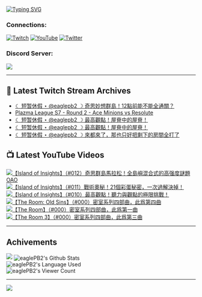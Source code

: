 <!--### Hello people, I'm EaglePB2 - The one who building something for fun 👋
Thank you for standby for this profile.   
The purpose of this profile is coming soon.   
You may come back later, as you wish if this readme.md is updated.   -->

<a href="https://git.io/typing-svg"><img src="https://readme-typing-svg.herokuapp.com?font=Fira+Code&duration=1000&pause=5000&vCenter=true&random=false&width=500&lines=%F0%9F%91%8B+Hello+Everyone%2C+I'm+EaglePB2.;%F0%9F%99%87+Thank+you+for+stopping+by+my+profile.+;%F0%9F%94%AD+%3D%3D%3D%3D+%F0%9F%94%AD;%F0%9F%91%8B+%E4%BD%A0%E5%A5%BD%EF%BC%8C%E6%AD%A1%E8%BF%8E%E4%BE%86%E5%88%B0%E6%88%91%E7%9A%84%E4%BB%A3%E7%A2%BC%E5%BA%AB%E3%80%82;%F0%9F%99%87+%E6%84%9F%E8%AC%9D%E5%89%8D%E4%BE%86%E5%8F%83%E8%A7%80%E5%B0%8F%E5%B1%8B+owo~" alt="Typing SVG" /></a>

### Connections:

[![Twitch](https://img.shields.io/badge/Twitch-9347FF?style=flat-square&logo=twitch&logoColor=white)](https://www.twitch.tv/eaglepb2)
[![YouTube](https://img.shields.io/badge/YouTube-%23FF0000.svg?style=flat-square&logo=YouTube&logoColor=white)](https://www.youtube.com/eaglepb2)
[![Twitter](https://img.shields.io/badge/Twitter-%231DA1F2.svg?style=flat-square&logo=Twitter&logoColor=white)](https://twitter.com/eaglepb2)

### Discord Server:

[![](https://invidget.switchblade.xyz/qKrub9b?theme=dark&language=ch)](https://discord.gg/qKrub9b)

---

## 👾 Latest Twitch Stream Archives
<!-- TWITCH:START -->
- [☾ 短暂休假 ⋆ @eaglepb2 ☽  奇思妙想群島！12點前能不能全通關？](https://www.twitch.tv/videos/2524590864)
- [Plazma League S7 - Round 2 - Ace Minions vs Resolute](https://www.twitch.tv/videos/2516845869)
- [☾ 短暂休假 ⋆ @eaglepb2 ☽  最高觀點！屋脊中的屋脊！](https://www.twitch.tv/videos/2516618183)
- [☾ 短暂休假 ⋆ @eaglepb2 ☽  最高觀點！屋脊中的屋脊！](https://www.twitch.tv/videos/2516503368)
- [☾ 短暂休假 ⋆ @eaglepb2 ☽  來都來了，那也只好把剩下的房間全打了](https://www.twitch.tv/videos/2515476863)
<!-- TWITCH:END -->



## 📺 Latest YouTube Videos
<!-- YOUTUBE:START -->
<!-- YOUTUBE:END -->

<!-- BEGIN YOUTUBE-CARDS -->
<a href="https://www.youtube.com/watch?v=ESbmX-fhsZI">
  <picture>
    <source media="(prefers-color-scheme: dark)" srcset="https://ytcards.demolab.com/?id=ESbmX-fhsZI&title=%E3%80%90Island+of+Insights%E3%80%91%EF%BC%88%23012%EF%BC%89%E5%A5%87%E6%80%9D%E7%BE%A4%E5%B3%B6%E9%A6%AC%E6%8B%89%E6%9D%BE%EF%BC%81%E5%85%A8%E5%B3%B6%E5%B6%BC%E6%B7%B7%E5%90%88%E5%BC%8F%E7%9A%84%E9%AB%98%E5%BC%BA%E5%BA%A6%E8%AC%8E%E9%A1%8C+OAO&lang=zh&timestamp=1753774746&background_color=%230d1117&title_color=%23ffffff&stats_color=%23dedede&max_title_lines=1&width=250&border_radius=5&duration=23927">
    <img src="https://ytcards.demolab.com/?id=ESbmX-fhsZI&title=%E3%80%90Island+of+Insights%E3%80%91%EF%BC%88%23012%EF%BC%89%E5%A5%87%E6%80%9D%E7%BE%A4%E5%B3%B6%E9%A6%AC%E6%8B%89%E6%9D%BE%EF%BC%81%E5%85%A8%E5%B3%B6%E5%B6%BC%E6%B7%B7%E5%90%88%E5%BC%8F%E7%9A%84%E9%AB%98%E5%BC%BA%E5%BA%A6%E8%AC%8E%E9%A1%8C+OAO&lang=zh&timestamp=1753774746&background_color=%23ffffff&title_color=%2324292f&stats_color=%2357606a&max_title_lines=1&width=250&border_radius=5&duration=23927" alt="【Island of Insights】（#012）奇思群島馬拉松！全島嶼混合式的高强度謎題 OAO" title="【Island of Insights】（#012）奇思群島馬拉松！全島嶼混合式的高强度謎題 OAO">
  </picture>
</a>
<a href="https://www.youtube.com/watch?v=awWjeY_o88s">
  <picture>
    <source media="(prefers-color-scheme: dark)" srcset="https://ytcards.demolab.com/?id=awWjeY_o88s&title=%E3%80%90Island+of+Insights%E3%80%91%EF%BC%88%23011%EF%BC%89%E6%88%B0%E8%A1%93%E5%A5%A7%E7%A7%98%EF%BC%8121%E5%80%8B%E5%BD%A9%E8%9B%8B%E7%A7%98%E5%AF%86%EF%BC%8C%E4%B8%80%E6%AC%A1%E9%81%8E%E8%A7%A3%E6%B1%BA%E6%8E%89%EF%BC%81&lang=zh&timestamp=1753001544&background_color=%230d1117&title_color=%23ffffff&stats_color=%23dedede&max_title_lines=1&width=250&border_radius=5&duration=9004">
    <img src="https://ytcards.demolab.com/?id=awWjeY_o88s&title=%E3%80%90Island+of+Insights%E3%80%91%EF%BC%88%23011%EF%BC%89%E6%88%B0%E8%A1%93%E5%A5%A7%E7%A7%98%EF%BC%8121%E5%80%8B%E5%BD%A9%E8%9B%8B%E7%A7%98%E5%AF%86%EF%BC%8C%E4%B8%80%E6%AC%A1%E9%81%8E%E8%A7%A3%E6%B1%BA%E6%8E%89%EF%BC%81&lang=zh&timestamp=1753001544&background_color=%23ffffff&title_color=%2324292f&stats_color=%2357606a&max_title_lines=1&width=250&border_radius=5&duration=9004" alt="【Island of Insights】（#011）戰術奧秘！21個彩蛋秘密，一次過解決掉！" title="【Island of Insights】（#011）戰術奧秘！21個彩蛋秘密，一次過解決掉！">
  </picture>
</a>
<a href="https://www.youtube.com/watch?v=faJP66tnwG4">
  <picture>
    <source media="(prefers-color-scheme: dark)" srcset="https://ytcards.demolab.com/?id=faJP66tnwG4&title=%E3%80%90Island+of+Insights%E3%80%91%EF%BC%88%23010%EF%BC%89%E6%9C%80%E9%AB%98%E8%A7%80%E9%BB%9E%EF%BC%81%E8%81%BD%E5%8A%9B%E8%88%87%E8%A7%80%E9%BB%9E%E7%9A%84%E6%A5%B5%E9%99%90%E6%8C%91%E6%88%B0%EF%BC%81&lang=zh&timestamp=1752992318&background_color=%230d1117&title_color=%23ffffff&stats_color=%23dedede&max_title_lines=1&width=250&border_radius=5&duration=13624">
    <img src="https://ytcards.demolab.com/?id=faJP66tnwG4&title=%E3%80%90Island+of+Insights%E3%80%91%EF%BC%88%23010%EF%BC%89%E6%9C%80%E9%AB%98%E8%A7%80%E9%BB%9E%EF%BC%81%E8%81%BD%E5%8A%9B%E8%88%87%E8%A7%80%E9%BB%9E%E7%9A%84%E6%A5%B5%E9%99%90%E6%8C%91%E6%88%B0%EF%BC%81&lang=zh&timestamp=1752992318&background_color=%23ffffff&title_color=%2324292f&stats_color=%2357606a&max_title_lines=1&width=250&border_radius=5&duration=13624" alt="【Island of Insights】（#010）最高觀點！聽力與觀點的極限挑戰！" title="【Island of Insights】（#010）最高觀點！聽力與觀點的極限挑戰！">
  </picture>
</a>
<a href="https://www.youtube.com/watch?v=3aOLDtmwb20">
  <picture>
    <source media="(prefers-color-scheme: dark)" srcset="https://ytcards.demolab.com/?id=3aOLDtmwb20&title=%E3%80%90The+Room%3A+Old+Sins%E3%80%91%EF%BC%88%23000%EF%BC%89%E5%AF%86%E5%AE%A4%E7%B3%BB%E5%88%97%E5%9B%9B%E9%83%A8%E6%9B%B2%EF%BC%8C%E6%AD%A4%E7%88%B2%E7%AC%AC%E5%9B%9B%E6%9B%B2&lang=zh&timestamp=1752900487&background_color=%230d1117&title_color=%23ffffff&stats_color=%23dedede&max_title_lines=1&width=250&border_radius=5&duration=10058">
    <img src="https://ytcards.demolab.com/?id=3aOLDtmwb20&title=%E3%80%90The+Room%3A+Old+Sins%E3%80%91%EF%BC%88%23000%EF%BC%89%E5%AF%86%E5%AE%A4%E7%B3%BB%E5%88%97%E5%9B%9B%E9%83%A8%E6%9B%B2%EF%BC%8C%E6%AD%A4%E7%88%B2%E7%AC%AC%E5%9B%9B%E6%9B%B2&lang=zh&timestamp=1752900487&background_color=%23ffffff&title_color=%2324292f&stats_color=%2357606a&max_title_lines=1&width=250&border_radius=5&duration=10058" alt="【The Room: Old Sins】（#000）密室系列四部曲，此爲第四曲" title="【The Room: Old Sins】（#000）密室系列四部曲，此爲第四曲">
  </picture>
</a>
<a href="https://www.youtube.com/watch?v=80u50PqcXNA">
  <picture>
    <source media="(prefers-color-scheme: dark)" srcset="https://ytcards.demolab.com/?id=80u50PqcXNA&title=%E3%80%90The+Room%E3%80%91%EF%BC%88%23000%EF%BC%89%E5%AF%86%E5%AE%A4%E7%B3%BB%E5%88%97%E5%9B%9B%E9%83%A8%E6%9B%B2%EF%BC%8C%E6%AD%A4%E7%88%B2%E7%AC%AC%E4%B8%80%E6%9B%B2&lang=zh&timestamp=1752883932&background_color=%230d1117&title_color=%23ffffff&stats_color=%23dedede&max_title_lines=1&width=250&border_radius=5&duration=6745">
    <img src="https://ytcards.demolab.com/?id=80u50PqcXNA&title=%E3%80%90The+Room%E3%80%91%EF%BC%88%23000%EF%BC%89%E5%AF%86%E5%AE%A4%E7%B3%BB%E5%88%97%E5%9B%9B%E9%83%A8%E6%9B%B2%EF%BC%8C%E6%AD%A4%E7%88%B2%E7%AC%AC%E4%B8%80%E6%9B%B2&lang=zh&timestamp=1752883932&background_color=%23ffffff&title_color=%2324292f&stats_color=%2357606a&max_title_lines=1&width=250&border_radius=5&duration=6745" alt="【The Room】（#000）密室系列四部曲，此爲第一曲" title="【The Room】（#000）密室系列四部曲，此爲第一曲">
  </picture>
</a>
<a href="https://www.youtube.com/watch?v=qxdsxjnkcYM">
  <picture>
    <source media="(prefers-color-scheme: dark)" srcset="https://ytcards.demolab.com/?id=qxdsxjnkcYM&title=%E3%80%90The+Room+3%E3%80%91%EF%BC%88%23000%EF%BC%89%E5%AF%86%E5%AE%A4%E7%B3%BB%E5%88%97%E5%9B%9B%E9%83%A8%E6%9B%B2%EF%BC%8C%E6%AD%A4%E7%88%B2%E7%AC%AC%E4%B8%89%E6%9B%B2&lang=zh&timestamp=1752863504&background_color=%230d1117&title_color=%23ffffff&stats_color=%23dedede&max_title_lines=1&width=250&border_radius=5&duration=14065">
    <img src="https://ytcards.demolab.com/?id=qxdsxjnkcYM&title=%E3%80%90The+Room+3%E3%80%91%EF%BC%88%23000%EF%BC%89%E5%AF%86%E5%AE%A4%E7%B3%BB%E5%88%97%E5%9B%9B%E9%83%A8%E6%9B%B2%EF%BC%8C%E6%AD%A4%E7%88%B2%E7%AC%AC%E4%B8%89%E6%9B%B2&lang=zh&timestamp=1752863504&background_color=%23ffffff&title_color=%2324292f&stats_color=%2357606a&max_title_lines=1&width=250&border_radius=5&duration=14065" alt="【The Room 3】（#000）密室系列四部曲，此爲第三曲" title="【The Room 3】（#000）密室系列四部曲，此爲第三曲">
  </picture>
</a>
<!-- END YOUTUBE-CARDS -->

---

## Achivements
[![](https://github-profile-trophy.vercel.app/?username=eaglepb2&theme=monokai&no-bg=true&&title=Repositories,Issues,Commit,MultiLanguage)](https://github.com/anuraghazra/github-readme-stats)
<img align="center" alt="eaglePB2's Github Stats" src="https://github-readme-stats.vercel.app/api?username=eaglePB2&show_icons=true&hide_border=true&theme=merko" />
<br>
<img align="center" alt="eaglePB2's Language Used" src="https://github-readme-stats.vercel.app/api/top-langs/?username=eaglePB2&show_icons=true&hide_border=true&theme=merko&layout=compact&langs_count=8" />
<br>
<img align="center" alt="eaglePB2's Viewer Count" src="https://visitcount.itsvg.in/api?id=eaglepb2&label=Profile%20Views&color=3&icon=5&pretty=true" />

<hr>

<!-- RANDOMQUOTE:START -->
![](https://quotes-github-readme.vercel.app/api?type=horizontal&theme=merko)
<!-- RANDOMQUOTE:END -->


<!--
       _____   _   _   _____       _____   _   _   ____   
      |_   _| | | | | |  ___|     |  ___| | \ | | |  _  \  
        | |   | |_| | | |___      | |___  |  \| | | | | | 
        | |   |  _  | |  ___|     |  ___| |     | | | | | 
        | |   | | | | | |___      | |___  | |\  | | |_| | 
        |_|   |_| |_| |_____|     |_____| |_| \_| |____ / 
      
-->
